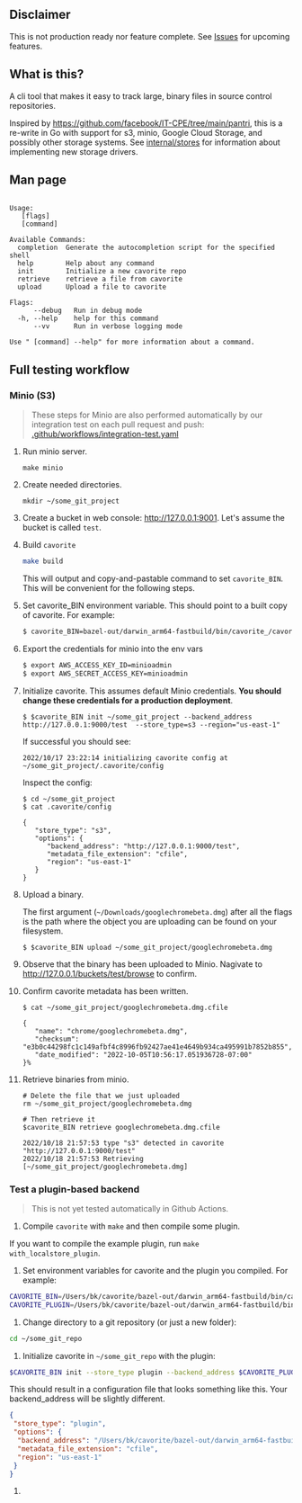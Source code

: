 ## **Disclaimer**

This is not production ready nor feature complete. See [Issues](https://github.com/discentem/cavorite/issues) for upcoming features.

## What is this?

A cli tool that makes it easy to track large, binary files in source control repositories.

Inspired by https://github.com/facebook/IT-CPE/tree/main/pantri, this is a re-write in Go with support for s3, minio, Google Cloud Storage, and possibly other storage systems. See [internal/stores](internal/stores) for information about implementing new storage drivers.

## Man page

``` 

Usage:
   [flags]
   [command]

Available Commands:
  completion  Generate the autocompletion script for the specified shell
  help        Help about any command
  init        Initialize a new cavorite repo
  retrieve    retrieve a file from cavorite
  upload      Upload a file to cavorite

Flags:
      --debug   Run in debug mode
  -h, --help    help for this command
      --vv      Run in verbose logging mode

Use " [command] --help" for more information about a command.
```

## Full testing workflow

### Minio (S3)

> These steps for Minio are also performed automatically by our integration test on each pull request and push: [.github/workflows/integration-test.yaml](.github/workflows/integration-test.yaml)

1. Run minio server.
   ```shell
   make minio
   ```

1. Create needed directories.
   ```shell
   mkdir ~/some_git_project
   ```

1. Create a bucket in web console: http://127.0.0.1:9001. Let's assume the bucket is called `test`.

1. Build `cavorite`

   ```bash
   make build
   ```

   This will output and copy-and-pastable command to set `cavorite_BIN`. This will be convenient for the following steps.

1. Set cavorite_BIN environment variable. This should point to a built copy of cavorite. For example:

   ```bash
   $ cavorite_BIN=bazel-out/darwin_arm64-fastbuild/bin/cavorite_/cavorite
   ```

1. Export the credentials for minio into the env vars

   ```bash
   $ export AWS_ACCESS_KEY_ID=minioadmin
   $ export AWS_SECRET_ACCESS_KEY=minioadmin
   ```

1. Initialize cavorite. This assumes default Minio credentials. **You should change these credentials for a production deployment**.

   ```shell
   $ $cavorite_BIN init ~/some_git_project --backend_address http://127.0.0.1:9000/test  --store_type=s3 --region="us-east-1"
   ```
   If successful you should see:
   ```
   2022/10/17 23:22:14 initializing cavorite config at ~/some_git_project/.cavorite/config
   ```

   Inspect the config:
   ```shell
   $ cd ~/some_git_project
   $ cat .cavorite/config
   ```

   ```
   {
      "store_type": "s3",
      "options": {
         "backend_address": "http://127.0.0.1:9000/test",
         "metadata_file_extension": "cfile",
         "region": "us-east-1"
      }
   }
   ```

1. Upload a binary.

   The first argument (`~/Downloads/googlechromebeta.dmg`) after all the flags is the path where the object you are uploading can be found on your filesystem.

   ```shell
   $ $cavorite_BIN upload ~/some_git_project/googlechromebeta.dmg
   ```

1. Observe that the binary has been uploaded to Minio. Nagivate to http://127.0.0.1/buckets/test/browse to confirm.

1. Confirm cavorite metadata has been written.
   ```shell
   $ cat ~/some_git_project/googlechromebeta.dmg.cfile
   ```

   ```
   {
      "name": "chrome/googlechromebeta.dmg",
      "checksum": "e3b0c44298fc1c149afbf4c8996fb92427ae41e4649b934ca495991b7852b855",
      "date_modified": "2022-10-05T10:56:17.051936728-07:00"
   }%
   ```

1. Retrieve binaries from minio.

   ```shell
   # Delete the file that we just uploaded
   rm ~/some_git_project/googlechromebeta.dmg

   # Then retrieve it
   $cavorite_BIN retrieve googlechromebeta.dmg.cfile

   2022/10/18 21:57:53 type "s3" detected in cavorite "http://127.0.0.1:9000/test"
   2022/10/18 21:57:53 Retrieving [~/some_git_project/googlechromebeta.dmg]
   ```

### Test a plugin-based backend

> This is not yet tested automatically in Github Actions.

1. Compile `cavorite` with `make` and then compile some plugin. 

If you want to compile the example plugin, run `make with_localstore_plugin`.

1. Set environment variables for cavorite and the plugin you compiled. For example: 

```bash
CAVORITE_BIN=/Users/bk/cavorite/bazel-out/darwin_arm64-fastbuild/bin/cavorite_/cavorite
CAVORITE_PLUGIN=/Users/bk/cavorite/bazel-out/darwin_arm64-fastbuild/bin/plugin/localstore/localstore_/localstore
```

1. Change directory to a git repository (or just a new folder):

```bash
cd ~/some_git_repo
```

1. Initialize cavorite in `~/some_git_repo` with the plugin: 

```bash
$CAVORITE_BIN init --store_type plugin --backend_address $CAVORITE_PLUGIN .
```

This should result in a configuration file that looks something like this. Your backend_address will be slightly different.

```json
{
 "store_type": "plugin",
 "options": {
  "backend_address": "/Users/bk/cavorite/bazel-out/darwin_arm64-fastbuild/bin/plugin/localstore/localstore_/localstore",
  "metadata_file_extension": "cfile",
  "region": "us-east-1"
 }
}
```

1. 
